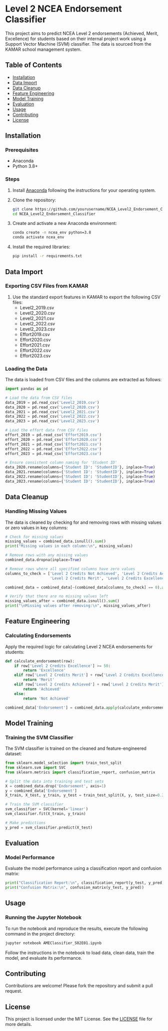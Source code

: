 
# Level 2 NCEA Endorsement Classifier

This project aims to predict NCEA Level 2 endorsements (Achieved, Merit, Excellence) for students based on their internal project work using a Support Vector Machine (SVM) classifier. The data is sourced from the KAMAR school management system.

## Table of Contents
- [Installation](#installation)
- [Data Import](#data-import)
- [Data Cleanup](#data-cleanup)
- [Feature Engineering](#feature-engineering)
- [Model Training](#model-training)
- [Evaluation](#evaluation)
- [Usage](#usage)
- [Contributing](#contributing)
- [License](#license)

## Installation

### Prerequisites
- Anaconda
- Python 3.8+

### Steps
1. Install [Anaconda](https://www.anaconda.com/products/individual) following the instructions for your operating system.

2. Clone the repository:
    ```bash
    git clone https://github.com/yourusername/NCEA_Level2_Endorsement_Classifier.git
    cd NCEA_Level2_Endorsement_Classifier
    ```

3. Create and activate a new Anaconda environment:
    ```bash
    conda create -n ncea_env python=3.8
    conda activate ncea_env
    ```

4. Install the required libraries:
    ```bash
    pip install -r requirements.txt
    ```

## Data Import

### Exporting CSV Files from KAMAR
1. Use the standard export features in KAMAR to export the following CSV files:
    - Level2_2019.csv
    - Level2_2020.csv
    - Level2_2021.csv
    - Level2_2022.csv
    - Level2_2023.csv
    - Effort2019.csv
    - Effort2020.csv
    - Effort2021.csv
    - Effort2022.csv
    - Effort2023.csv

### Loading the Data
The data is loaded from CSV files and the columns are extracted as follows:

```python
import pandas as pd

# Load the data from CSV files
data_2019 = pd.read_csv('Level2_2019.csv')
data_2020 = pd.read_csv('Level2_2020.csv')
data_2021 = pd.read_csv('Level2_2021.csv')
data_2022 = pd.read_csv('Level2_2022.csv')
data_2023 = pd.read_csv('Level2_2023.csv')

# Load the effort data from CSV files
effort_2019 = pd.read_csv('Effort2019.csv')
effort_2020 = pd.read_csv('Effort2020.csv')
effort_2021 = pd.read_csv('Effort2021.csv')
effort_2022 = pd.read_csv('Effort2022.csv')
effort_2023 = pd.read_csv('Effort2023.csv')

# Ensure consistent column naming for 'Student ID'
data_2020.rename(columns={'Student ID': 'StudentID'}, inplace=True)
data_2021.rename(columns={'Student ID': 'StudentID'}, inplace=True)
data_2022.rename(columns={'Student ID': 'StudentID'}, inplace=True)
data_2023.rename(columns={'Student ID': 'StudentID'}, inplace=True)
```

## Data Cleanup

### Handling Missing Values
The data is cleaned by checking for and removing rows with missing values or zero values in key columns:

```python
# Check for missing values
missing_values = combined_data.isnull().sum()
print("Missing values in each column:\n", missing_values)

# Remove rows with any missing values
combined_data.dropna(inplace=True)

# Remove rows where all specified columns have zero values
columns_to_check = ['Level 2 Credits Not Achieved', 'Level 2 Credits Achieved', 
                    'Level 2 Credits Merit', 'Level 2 Credits Excellence']

combined_data = combined_data[~(combined_data[columns_to_check] == 0).all(axis=1)]

# Verify that there are no missing values left
missing_values_after = combined_data.isnull().sum()
print("\nMissing values after removing:\n", missing_values_after)
```

## Feature Engineering

### Calculating Endorsements
Apply the required logic for calculating Level 2 NCEA endorsements for students:

```python
def calculate_endorsement(row):
    if row['Level 2 Credits Excellence'] >= 50:
        return 'Excellence'
    elif row['Level 2 Credits Merit'] + row['Level 2 Credits Excellence'] >= 50:
        return 'Merit'
    elif row['Level 2 Credits Achieved'] + row['Level 2 Credits Merit'] + row['Level 2 Credits Excellence'] >= 50:
        return 'Achieved'
    else:
        return 'Not Achieved'

combined_data['Endorsement'] = combined_data.apply(calculate_endorsement, axis=1)
```

## Model Training

### Training the SVM Classifier
The SVM classifier is trained on the cleaned and feature-engineered dataset:

```python
from sklearn.model_selection import train_test_split
from sklearn.svm import SVC
from sklearn.metrics import classification_report, confusion_matrix

# Split the data into training and test sets
X = combined_data.drop('Endorsement', axis=1)
y = combined_data['Endorsement']
X_train, X_test, y_train, y_test = train_test_split(X, y, test_size=0.2, random_state=42)

# Train the SVM classifier
svm_classifier = SVC(kernel='linear')
svm_classifier.fit(X_train, y_train)

# Make predictions
y_pred = svm_classifier.predict(X_test)
```

## Evaluation

### Model Performance
Evaluate the model performance using a classification report and confusion matrix:

```python
print("Classification Report:\n", classification_report(y_test, y_pred))
print("Confusion Matrix:\n", confusion_matrix(y_test, y_pred))
```

## Usage

### Running the Jupyter Notebook
To run the notebook and reproduce the results, execute the following command in the project directory:

```bash
jupyter notebook AMEClassifier_S02E01.ipynb
```

Follow the instructions in the notebook to load data, clean data, train the model, and evaluate its performance.

## Contributing
Contributions are welcome! Please fork the repository and submit a pull request.

## License
This project is licensed under the MIT License. See the [LICENSE](LICENSE) file for more details.
